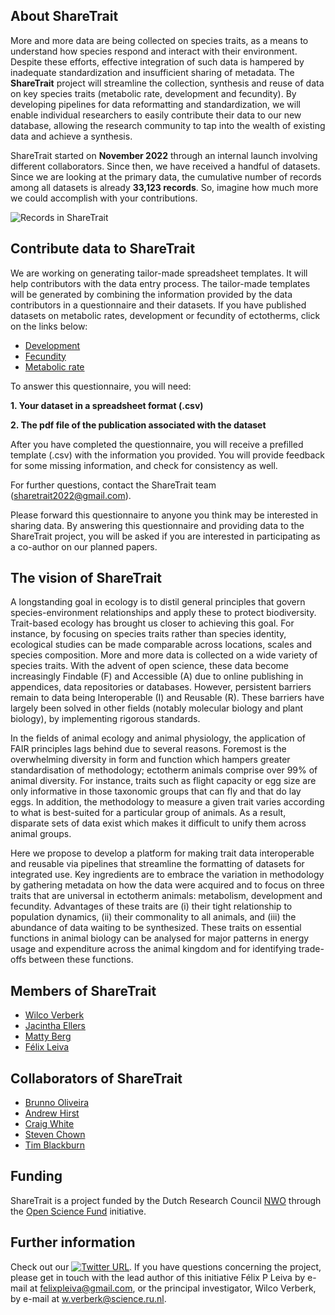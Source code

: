 ## About ShareTrait
More and more data are being collected on species traits, as a means to understand how species respond and interact with their environment. Despite these
efforts, effective integration of such data is hampered by inadequate standardization and insufficient sharing of metadata. The **ShareTrait** project will streamline the collection, synthesis and reuse of data on key species traits (metabolic rate, development and fecundity). By developing pipelines for data reformatting and standardization, we will enable individual researchers to easily contribute their data to our new database, allowing the research community to tap into the wealth of existing data and achieve a synthesis. 

ShareTrait started on **November 2022** through an internal launch involving different collaborators. Since then, we have received a handful of datasets. Since we are looking at the primary data, the cumulative number of records among all datasets is already **33,123 records**. So, imagine how much more we could accomplish with your contributions.

![Records in ShareTrait](https://user-images.githubusercontent.com/107040957/237031639-32c1301f-1d07-4069-bab3-b275a54bf299.png)

## Contribute data to ShareTrait
We are working on generating tailor-made spreadsheet templates. It will help contributors with the data entry process. The tailor-made templates will be generated by combining the information provided by the data contributors in a questionnaire and their datasets. If you have published datasets on metabolic rates, development or fecundity of ectotherms, click on the links below:

- [Development](https://forms.gle/tcw2khNVHPs5L3jM8)
- [Fecundity](https://forms.gle/LTLnU6BpwAVoKL2J8)
- [Metabolic rate](https://forms.gle/ghkJPZrCDv6gmn5CA)

To answer this questionnaire, you will need:

__1. Your dataset in a spreadsheet format (.csv)__

__2. The pdf file of the publication associated with the dataset__

After you have completed the questionnaire, you will receive a prefilled template (.csv) with the information you provided. You will provide feedback for some missing information, and check for consistency as well.

For further questions, contact the ShareTrait team (sharetrait2022@gmail.com). 

Please forward this questionnaire to anyone you think may be interested in sharing data. By answering this questionnaire and providing data to the ShareTrait project, you will be asked if you are interested in participating as a co-author on our planned papers.

## The vision of ShareTrait
A longstanding goal in ecology is to distil general principles that govern species-environment relationships and apply these to protect biodiversity. Trait-based ecology has brought us closer to achieving this goal. For instance, by focusing on species traits rather than species identity, ecological studies can be made comparable across locations, scales and species composition. More and more data is collected on a wide variety of species traits. With the advent of open science, these data become increasingly Findable (F) and Accessible (A) due to online publishing in appendices, data repositories or databases. However, persistent barriers remain to data being Interoperable (I) and Reusable (R). These barriers have largely been solved in other fields (notably molecular biology and plant biology), by implementing rigorous standards.

In the fields of animal ecology and animal physiology, the application of FAIR principles lags behind due to several reasons. Foremost is the overwhelming diversity in form and function which hampers greater standardisation of methodology; ectotherm animals comprise over 99% of animal diversity. For instance, traits such as flight capacity or egg size are only informative in those taxonomic groups that can fly and that do lay eggs. In addition, the methodology to measure a given trait varies according to what is best-suited for a particular group of animals. As a result, disparate sets of data exist which makes it difficult to unify them across animal groups.

Here we propose to develop a platform for making trait data interoperable and reusable via pipelines that streamline the formatting of datasets for integrated use. Key ingredients are to embrace the variation in methodology by gathering metadata on how the data were acquired and to focus on three traits that are universal in ectotherm animals: metabolism, development and fecundity. Advantages of these traits are (i) their tight relationship to population dynamics, (ii) their commonality to all animals, and (iii) the abundance of data waiting to be synthesized. These traits on essential functions in animal biology can be analysed for major patterns in energy usage and expenditure across the animal kingdom and for identifying trade-offs between these functions.

## Members of ShareTrait

- [Wilco Verberk](https://www.ru.nl/personen/verberk-w/) 
- [Jacintha Ellers](https://www.amsterdamecology.nl/principal-investigators/jacintha-ellers/)
- [Matty Berg](https://research.vu.nl/en/persons/matty-berg)
- [Félix Leiva](https://github.com/felixpleiva)

## Collaborators of ShareTrait

- [Brunno Oliveira](https://oliveirabrunno.wordpress.com/)
- [Andrew Hirst](https://www.ntu.ac.uk/staff-profiles/animal-rural-environmental-sciences/andrew-hirst)
- [Craig White](https://evolutionaryphysiology.com/lab-members/craig-white/)
- [Steven Chown](https://chownlab.com/prof-steven-chown/)
- [Tim Blackburn](https://tblackburn4.wixsite.com/blackburninvasion)


## Funding
ShareTrait is a project funded by the Dutch Research Council [NWO](https://www.nwo.nl/en) through the [Open Science Fund](https://www.nwo.nl/en/researchprogrammes/open-science/open-science-fund) initiative.

## Further information
Check out our [![Twitter URL](https://img.shields.io/twitter/url/https/twitter.com/share.svg?style=social&label=Follow%20%40share_trait)](https://twitter.com/share_trait). If you have questions concerning the project, please get in touch with the lead author of this initiative Félix P Leiva by e-mail at felixpleiva@gmail.com, or the principal investigator, Wilco Verberk, by e-mail at w.verberk@science.ru.nl.
